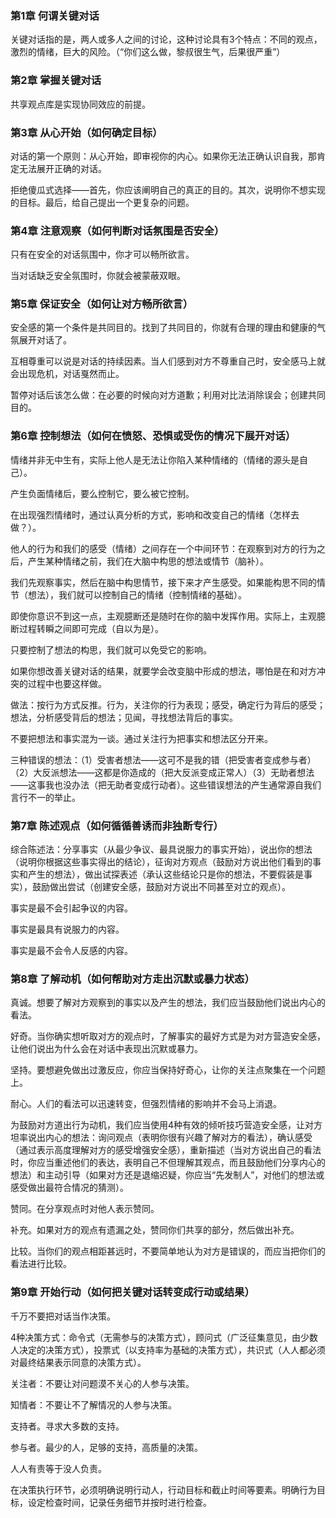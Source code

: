 ### 第1章 何谓关键对话
关键对话指的是，两人或多人之间的讨论，这种讨论具有3个特点：不同的观点，激烈的情绪，巨大的风险。（“你们这么做，黎叔很生气，后果很严重”）

### 第2章 掌握关键对话
共享观点库是实现协同效应的前提。

### 第3章 从心开始（如何确定目标）
对话的第一个原则：从心开始，即审视你的内心。如果你无法正确认识自我，那肯定无法展开正确的对话。

拒绝傻瓜式选择——首先，你应该阐明自己的真正的目的。其次，说明你不想实现的目标。最后，给自己提出一个更复杂的问题。

### 第4章 注意观察（如何判断对话氛围是否安全）
只有在安全的对话氛围中，你才可以畅所欲言。

当对话缺乏安全氛围时，你就会被蒙蔽双眼。

### 第5章 保证安全（如何让对方畅所欲言）
安全感的第一个条件是共同目的。找到了共同目的，你就有合理的理由和健康的气氛展开对话了。

互相尊重可以说是对话的持续因素。当人们感到对方不尊重自己时，安全感马上就会出现危机，对话戛然而止。

暂停对话后该怎么做：在必要的时候向对方道歉；利用对比法消除误会；创建共同目的。

### 第6章 控制想法（如何在愤怒、恐惧或受伤的情况下展开对话）
情绪并非无中生有，实际上他人是无法让你陷入某种情绪的（情绪的源头是自己）。

产生负面情绪后，要么控制它，要么被它控制。

在出现强烈情绪时，通过认真分析的方式，影响和改变自己的情绪（怎样去做？）。

他人的行为和我们的感受（情绪）之间存在一个中间环节：在观察到对方的行为之后，产生某种情绪之前，我们在大脑中构思的想法或情节（脑补）。

我们先观察事实，然后在脑中构思情节，接下来才产生感受。如果能构思不同的情节（想法），我们就可以控制自己的情绪（控制情绪的基础）。

即使你意识不到这一点，主观臆断还是随时在你的脑中发挥作用。实际上，主观臆断过程转瞬之间即可完成（自以为是）。

只要控制了想法的构思，我们就可以免受它的影响。

如果你想改善关键对话的结果，就要学会改变脑中形成的想法，哪怕是在和对方冲突的过程中也要这样做。

做法：按行为方式反推。行为，关注你的行为表现；感受，确定行为背后的感受；想法，分析感受背后的想法；见闻，寻找想法背后的事实。

不要把想法和事实混为一谈。通过关注行为把事实和想法区分开来。

三种错误的想法：（1）受害者想法——这可不是我的错（把受害者变成参与者）（2）大反派想法——这都是你造成的（把大反派变成正常人）（3）无助者想法——这事我也没办法（把无助者变成行动者）。这些错误想法的产生通常源自我们言行不一的举止。

### 第7章 陈述观点（如何循循善诱而非独断专行）
综合陈述法：分享事实（从最少争议、最具说服力的事实开始），说出你的想法（说明你根据这些事实得出的结论），征询对方观点（鼓励对方说出他们看到的事实和产生的想法），做出试探表述（承认这些结论只是你的想法，不要假装是事实），鼓励做出尝试（创建安全感，鼓励对方说出不同甚至对立的观点）。

事实是最不会引起争议的内容。

事实是最具有说服力的内容。

事实是最不会令人反感的内容。

### 第8章 了解动机（如何帮助对方走出沉默或暴力状态）
真诚。想要了解对方观察到的事实以及产生的想法，我们应当鼓励他们说出内心的看法。

好奇。当你确实想听取对方的观点时，了解事实的最好方式是为对方营造安全感，让他们说出为什么会在对话中表现出沉默或暴力。

坚持。要想避免做出过激反应，你应当保持好奇心，让你的关注点聚集在一个问题上。

耐心。人们的看法可以迅速转变，但强烈情绪的影响并不会马上消退。

为鼓励对方道出行为动机，我们应当使用4种有效的倾听技巧营造安全感，让对方坦率说出内心的想法：询问观点（表明你很有兴趣了解对方的看法），确认感受（通过表示高度理解对方的感受增强安全感），重新描述（当对方说出自己的看法时，你应当重述他们的表达，表明自己不但理解其观点，而且鼓励他们分享内心的想法）和主动引导（如果对方还是退缩迟疑，你应当“先发制人”，对他们的想法或感受做出最符合情况的猜测）。

赞同。在分享观点时对他人表示赞同。

补充。如果对方的观点有遗漏之处，赞同你们共享的部分，然后做出补充。

比较。当你们的观点相距甚远时，不要简单地认为对方是错误的，而应当把你们的看法进行比较。

### 第9章 开始行动（如何把关键对话转变成行动或结果）
千万不要把对话当作决策。

4种决策方式：命令式（无需参与的决策方式），顾问式（广泛征集意见，由少数人决定的决策方式），投票式（以支持率为基础的决策方式），共识式（人人都必须对最终结果表示同意的决策方式）。

关注者：不要让对问题漠不关心的人参与决策。

知情者：不要让不了解情况的人参与决策。

支持者。寻求大多数的支持。

参与者。最少的人，足够的支持，高质量的决策。

人人有责等于没人负责。

在决策执行环节，必须明确说明行动人，行动目标和截止时间等要素。明确行为目标，设定检查时间，记录任务细节并按时进行检查。
